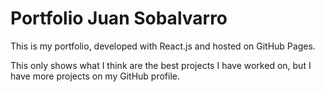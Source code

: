 # Portfolio Juan Sobalvarro
This is my portfolio, developed with React.js and hosted on GitHub Pages.

This only shows what I think are the best projects I have worked on, but I have more projects on my GitHub profile.